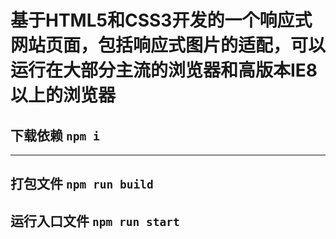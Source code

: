 # 基于HTML5和CSS3开发的一个响应式网站页面，包括响应式图片的适配，可以运行在大部分主流的浏览器和高版本IE8以上的浏览器


## 下载依赖 `npm i`
---
## 打包文件 `npm run build`

## 运行入口文件  `npm run start`

